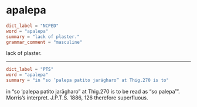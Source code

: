 # apalepa

``` toml
dict_label = "NCPED"
word = "apalepa"
summary = "lack of plaster."
grammar_comment = "masculine"
```

lack of plaster.

--------------------

``` toml
dict_label = "PTS"
word = "apalepa"
summary = "in “so ’palepa patito jarāgharo” at Thig.270 is to"
```

in “so ’palepa patito jarāgharo” at Thig.270 is to be read as “so palepa˚”. Morris’s interpret. J.P.T.S. 1886, 126 therefore superfluous.

